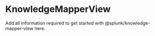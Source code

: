 # KnowledgeMapperView

Add all information required to get started with @splunk/knowledge-mapper-view here.
